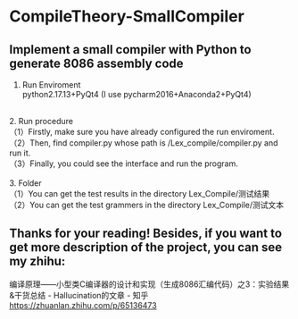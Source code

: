 # CompileTheory-SmallCompiler
## Implement a small compiler with Python to generate 8086 assembly code
1. Run Enviroment<br>
  python2.17.13+PyQt4 (I use pycharm2016+Anaconda2+PyQt4) <br>
  <br>
2. Run procedure<br>
  （1）Firstly, make sure you have already configured the run enviroment.<br>
  （2）Then, find compiler.py whose path is /Lex_compile/compiler.py and run it.<br>
  （3）Finally, you could see the interface and run the program.<br>
  <br>
3. Folder<br>
  （1）You can get the test results in the directory Lex_Compile/测试结果<br>
  （2）You can get the test grammers in the directory Lex_Compile/测试文本<br>

## Thanks for your reading! Besides, if you want to get more description of the project, you can see my zhihu:
编译原理——小型类C编译器的设计和实现（生成8086汇编代码）之3：实验结果&干货总结 - Hallucination的文章 - 知乎
https://zhuanlan.zhihu.com/p/65136473
 
  
